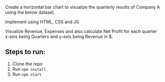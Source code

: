 Create a horizontal bar chart to visualize the quarterly results of Company A using the below dataset.

Implement using HTML, CSS and JS 

Visualize Revenue, Expenses and also calculate Net Profit for each quarter x-axis being Quarters and y-axis being Revenue in $.

## Steps to run:
1. Clone the repo
2. Run `npm install`
3. Run `npm start`


